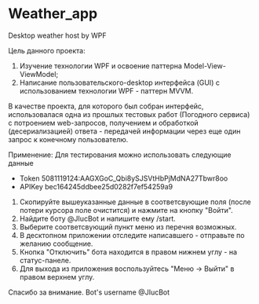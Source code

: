 # Weather_app
Desktop weather host by WPF 

Цель данного проекта:
1) Изучение технологии WPF и освоение паттерна Model-View-ViewModel; 
2) Написание пользовательского-desktop интерфейса (GUI) с использованием технологии WPF - паттерн MVVM.

В качестве проекта, для которого был собран интерфейс, использовалася одна из прошлых тестовых работ (Погодного сервиса) с потроением web-запросов,
получением и обработкой (десериализацией) ответа - передачей информации через еще один запрос к конечному пользователю.

Применение:
Для тестирования можно использовать следующие данные
- Token 5081119124:AAGXGoC_Qbi8ySJSVtHbPjMdNA27Tbwr8oo
- APIKey bec164245ddbee25d0282f7ef54259a9

1) Скопируйте вышеуказанные данные в соответсвующие поля (после потери курсора поле очистится) и нажмите на кнопку "Войти".
2) Найдите боту @JIucBot и напишите ему /start.
3) Выберите соответсвующий пункт меню из перечня возможных.
4) В десктопном приложении отследите написавшего - отправьте по желанию сообщение.
5) Кнопка "Отключить" бота находится в правом нижнем углу - на статус-панеле.
6) Для выхода из приложения воспользуйтесь "Меню -> Выйти" в правом верхнем углу.

Спасибо за внимание.
Bot's username @JIucBot
